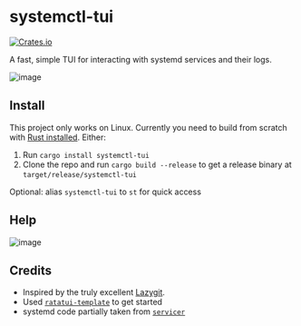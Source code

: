 # systemctl-tui

[![Crates.io](https://img.shields.io/crates/v/systemctl-tui.svg)](https://crates.io/crates/systemctl-tui)

A fast, simple TUI for interacting with systemd services and their logs.

![image](https://github.com/rgwood/systemctl-tui/assets/26268125/da1d4f06-ea8d-4ea0-805e-d0e26e641cd6)


## Install

This project only works on Linux. Currently you need to build from scratch with [Rust installed](https://rustup.rs/). Either:

1. Run `cargo install systemctl-tui`
2. Clone the repo and run `cargo build --release` to get a release binary at `target/release/systemctl-tui`

Optional: alias `systemctl-tui` to `st` for quick access

## Help
![image](https://github.com/rgwood/systemctl-tui/assets/26268125/512f269d-e221-4fa0-9479-a48f1b1a3f8d)

## Credits

- Inspired by the truly excellent [Lazygit](https://github.com/jesseduffield/lazygit).
- Used [`ratatui-template`](https://github.com/kdheepak/ratatui-template/) to get started
- systemd code partially taken from [`servicer`](https://github.com/servicer-labs/servicer)
